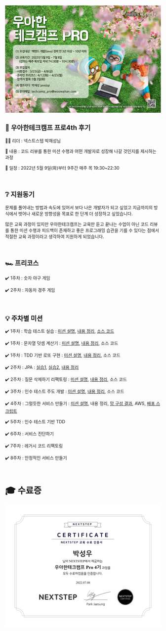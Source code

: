 ![woowa](docs/image/step1/29e56b30-b506-4224-b034-7944958e19c6.jpg)

## 🏫 우아한테크캠프 프로4th 후기

👨‍💼 리더 : 넥스트스텝 박재성님

📃 내용 : 코드 리뷰를 통한 미션 수행과 어떤 개발자로 성장해 나갈 것인지를 제시하는 과정

📆 일정 : 2022년 5월 9일(화)부터 9주간 매주 목 19:30~22:30

​

## ❔ 지원동기

문제를 풀어내는 방법과 속도에 있어서 보다 나은 개발자가 되고 싶었고 지금까지의 방식에서 벗어나 새로운 방향성을 목표로 한 단계 더 성장하고 싶었습니다.    

많은 교육 과정이 있지만 우아한테크캠프는 교육만 듣고 끝나는 수업이 아닌 코드 리뷰를 통한 미션 수행과 피드백이 존재하고 좋은 프로그래밍 습관을 기를 수 있다는 점에서 적절한 교육 과정이라고 생각하여 지원하게 되었습니다.

​

## 🏎️ 프리코스

✔️ 1주차 : 숫자 야구 게임

✔️ 2주차 : 자동차 경주 게임

​

## 💡 주차별 미션

✔️ 1주차 : 학습 테스트 실습 : [미션 설명](docs/step1/study/readme.md), [내용 정리](docs/step1/study/summary.md), [소스 코드](https://github.com/tasklet1579/java-lotto-pro)

✔️ 1주차 : 문자열 덧셈 계산기 : [미션 설명](docs/step1/calculator/readme.md), [내용 정리](docs/step1/calculator/summary.md), 소스 코드 

✔️ 1주차 : TDD 기반 로또 구현 : [미션 설명](docs/step1/lotto/readme.md), [내용 정리](docs/step1/lotto/summary.md), 소스 코드

✔️ 2주차 : JPA : [실습1](docs/step2/subway/handson1.md), [실습2](docs/step2/subway/handson2.md), [내용 정리](docs/step2/subway/summary.md)

✔️ 2주차 : 질문 삭제하기 리팩토링 : [미션 설명](docs/step2/qna/readme.md), [내용 정리](docs/step2/qna/summary.md), 소스 코드

✔️ 3주차 : 인수 테스트 주도 개발 : [미션 설명](docs/step3/readme.md), [내용 정리](docs/step3/summary.md), 소스 코드

✔️ 4주차 : 그럴듯한 서비스 만들기 : [미션 설명](docs/step4/readme.md), 내용 정리, [망 구성 결과](docs/step4/network.md), AWS, [배포 스크립트](docs/step4/deploy.sh)

✔️ 5주차 : 인수 테스트 기반 TDD

✔️ 6주차 : 서비스 진단하기

✔️ 7주차 : 레거시 코드 리팩토링

✔️ 8주차 : 안정적인 서비스 만들기

​

# 🎓 수료증

![woowa](docs/image/step1/90f15e16-5ecf-4b0d-a5aa-944bcb965aac.jpg)
